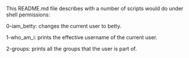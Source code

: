 This README.md file describes with a number of scripts would do under shell permissions:

0-iam_betty: changes the current user to betty.

1-who_am_i: prints the effective username of the current user.

2-groups: prints all the groups that the user is part of.